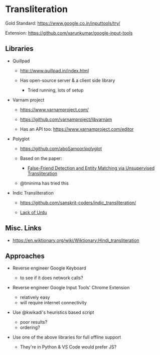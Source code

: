 # Transliteration

Gold Standard: https://www.google.co.in/inputtools/try/

Extension: https://github.com/varunkumar/google-input-tools

## Libraries

* Quillpad
    - http://www.quillpad.in/index.html

    - Has open-source server & a client side library
        - Tried running, lots of setup

* Varnam project

    - https://www.varnamproject.com/

    - https://github.com/varnamproject/libvarnam

    - Has an API too: https://www.varnamproject.com/editor 

* Polyglot
    - https://github.com/aboSamoor/polyglot

    - Based on the paper:
        + [False-Friend Detection and Entity Matching via Unsupervised Transliteration](https://arxiv.org/abs/1611.06722)

    - @tminima has tried this

* Indic Transliteration
    - https://github.com/sanskrit-coders/indic_transliteration/

    - [Lack of Urdu](https://github.com/sanskrit-coders/indic_transliteration/issues/16)

## Misc. Links

* https://en.wiktionary.org/wiki/Wiktionary:Hindi_transliteration

## Approaches

* Reverse engineer Google Keyboard
    * to see if it does network calls?

* Reverse engineer Google Input Tools' Chrome Extension
    * relatively easy
    * will require internet connectivity

* Use @kwikadi's heuristics based script
    * poor results?
    * ordering?

* Use one of the above libraries for full offline support
    * They're in Python & VS Code would prefer JS?
